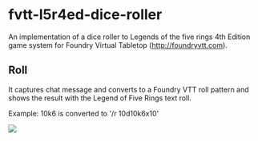 # fvtt-l5r4ed-dice-roller
An implementation of a dice roller to Legends of the five rings 4th Edition game system for Foundry Virtual Tabletop (http://foundryvtt.com).

## Roll
It captures chat message and converts to a Foundry VTT roll pattern and shows the result with the Legend of Five Rings text roll.

Example: 10k6 is converted to '/r 10d10k6x10'

<img src="readme-resources/roll-l5r.gif"/>
